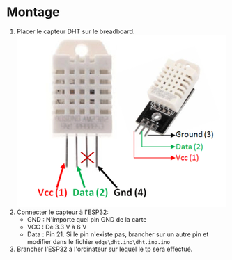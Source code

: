 # Montage

1. Placer le capteur DHT sur le breadboard.
![Pinout DHT](../assets/DHT22-Sensor-Pinout.png)
2. Connecter le capteur à l'ESP32: 
    - GND : N'importe quel pin GND de la carte
    - VCC : De 3.3 V à 6 V
    - Data : Pin 21. Si le pin n'existe pas, brancher sur un autre pin et modifier dans le fichier `edge\dht.ino\dht.ino.ino`
3. Brancher l'ESP32 à l'ordinateur sur lequel le tp sera effectué.
